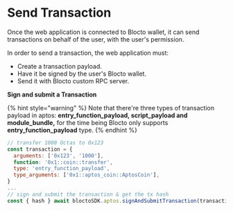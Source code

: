 # Send Transaction

Once the web application is connected to Blocto wallet, it can send transactions on behalf of the user, with the user's permission.

In order to send a transaction, the web application must:

* Create a transaction payload.
* Have it be signed by the user's Blocto wallet.
* Send it with Blocto custom RPC server.

**Sign and submit a Transaction**

{% hint style="warning" %}
Note that there're three types of transaction payload in aptos: **entry\_function**_**\_**_**payload, script\_payload and module\_bundle,** for the time being Blocto only supports **entry\_function\_payload** type.
{% endhint %}



```javascript
// transfer 1000 Octas to 0x123
const transaction = {
  arguments: ['0x123', '1000'],
  function: '0x1::coin::transfer',
  type: 'entry_function_payload',
  type_arguments: ['0x1::aptos_coin::AptosCoin'],
}
... 
// sign and submit the transaction & get the tx hash
const { hash } await bloctoSDK.aptos.signAndSubmitTransaction(transaction)
```
